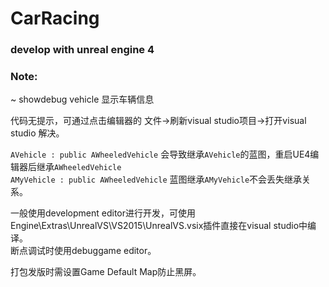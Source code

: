 # CarRacing
### develop with unreal engine 4

### Note:  
~	showdebug vehicle  显示车辆信息  

代码无提示，可通过点击编辑器的 文件->刷新visual studio项目->打开visual studio  解决。  

`AVehicle : public AWheeledVehicle` 会导致继承`AVehicle`的蓝图，重启UE4编辑器后继承`AWheeledVehicle`  
`AMyVehicle : public AWheeledVehicle` 蓝图继承`AMyVehicle`不会丢失继承关系。  

一般使用development editor进行开发，可使用Engine\Extras\UnrealVS\VS2015\UnrealVS.vsix插件直接在visual studio中编译。  
断点调试时使用debuggame editor。  

打包发版时需设置Game Default Map防止黑屏。
